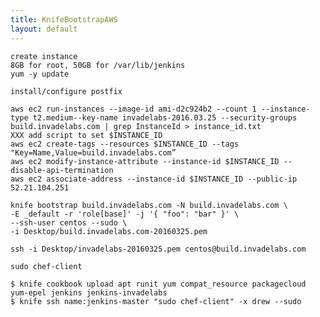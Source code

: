 ```yaml
---
title: KnifeBootstrapAWS
layout: default
---
```


    create instance
    8GB for root, 50GB for /var/lib/jenkins
    yum -y update

    install/configure postfix

    aws ec2 run-instances --image-id ami-d2c924b2 --count 1 --instance-type t2.medium--key-name invadelabs-2016.03.25 --security-groups build.invadelabs.com | grep InstanceId > instance_id.txt
    XXX add script to set $INSTANCE_ID
    aws ec2 create-tags --resources $INSTANCE_ID --tags "Key=Name,Value=build.invadelabs.com”
    aws ec2 modify-instance-attribute --instance-id $INSTANCE_ID --disable-api-termination
    aws ec2 associate-address --instance-id $INSTANCE_ID --public-ip 52.21.104.251

    knife bootstrap build.invadelabs.com -N build.invadelabs.com \
    -E _default -r 'role[base]' -j '{ "foo": "bar" }' \
    --ssh-user centos --sudo \
    -i Desktop/build.invadelabs.com-20160325.pem

    ssh -i Desktop/invadelabs-20160325.pem centos@build.invadelabs.com

    sudo chef-client

    $ knife cookbook upload apt runit yum compat_resource packagecloud yum-epel jenkins jenkins-invadelabs
    $ knife ssh name:jenkins-master "sudo chef-client" -x drew --sudo
